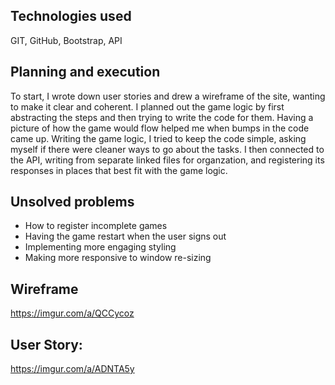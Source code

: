 ## Technologies used
GIT, GitHub, Bootstrap, API

## Planning and execution
To start, I wrote down user stories and drew a wireframe
of the site, wanting to make it clear and coherent. I planned out the game logic
by first abstracting the steps and then trying to write the code for them.
Having a picture of how the game would flow helped me when bumps in the code
came up. Writing the game logic, I tried to keep the code simple, asking myself
if there were cleaner ways to go about the tasks. I then connected to the API,
writing from separate linked files for organzation, and registering its
responses in places that best fit with the game logic.

## Unsolved problems
- How to register incomplete games
- Having the game restart when the user signs out 
- Implementing more engaging styling
- Making more responsive to window re-sizing

## Wireframe
https://imgur.com/a/QCCycoz

## User Story:
https://imgur.com/a/ADNTA5y

